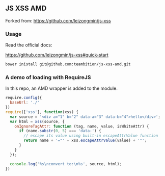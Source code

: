 
JS XSS AMD
------

Forked from: https://github.com/leizongmin/js-xss

### Usage

Read the official docs:

https://github.com/leizongmin/js-xss#quick-start

```bash
bower inistall git@github.com:teambition/js-xss-amd.git
```

### A demo of loading with RequireJS

In this repo, an AMD wrapper is added to the module.

```js
require.config({
  baseUrl: './'
})
require(['xss'], function(xss) {
  var source = '<div a="1" b="2" data-a="3" data-b="4">hello</div>';
  var html = xss(source, {
    onIgnoreTagAttr: function (tag, name, value, isWhiteAttr) {
      if (name.substr(0, 5) === 'data-') {
        // escape its value using built-in escapeAttrValue function
        return name + '="' + xss.escapeAttrValue(value) + '"';
      }
    }
  });

  console.log('%s\nconvert to:\n%s', source, html);
})
```